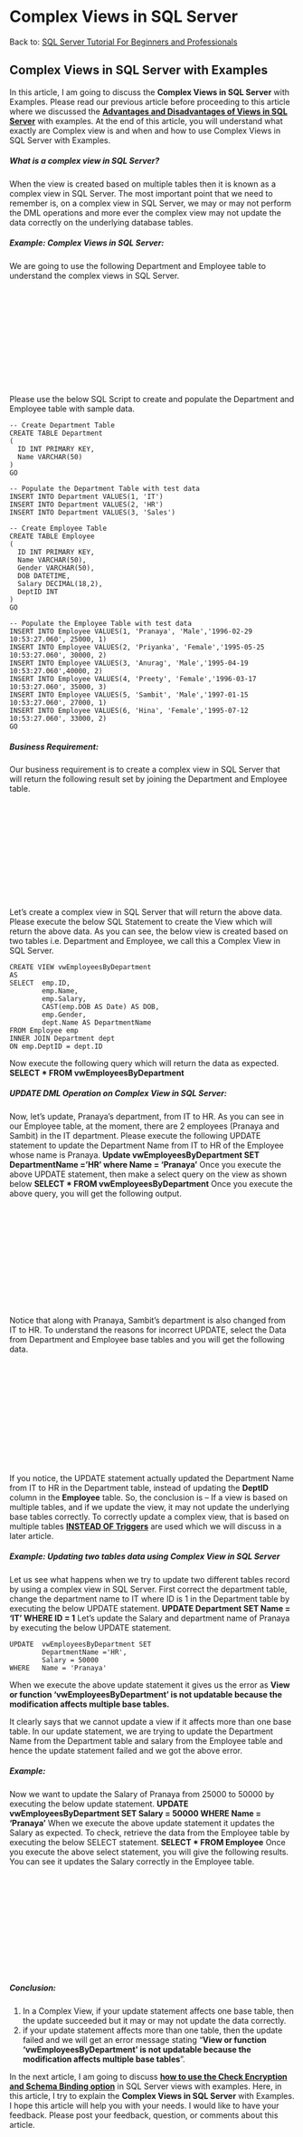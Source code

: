 # Complex Views in SQL Server

Back to: [SQL Server Tutorial For Beginners and Professionals](https://dotnettutorials.net/course/ms-sql-server/)

## **Complex Views in SQL Server with Examples**

In this article, I am going to discuss the **Complex Views in SQL Server** with Examples. Please read our previous article before proceeding to this article where we discussed the [**Advantages and Disadvantages of Views in SQL Server**](https://dotnettutorials.net/lesson/why-we-need-views-in-sql-server/) with examples. At the end of this article, you will understand what exactly are Complex view is and when and how to use Complex Views in SQL Server with Examples.

##### **What is a complex view in SQL Server?**

When the view is created based on multiple tables then it is known as a complex view in SQL Server. The most important point that we need to remember is, on a complex view in SQL Server, we may or may not perform the DML operations and more ever the complex view may not update the data correctly on the underlying database tables.

##### **Example: Complex Views in SQL Server:**

We are going to use the following Department and Employee table to understand the complex views in SQL Server.

![Complex Views in SQL Server with Examples](data:image/svg+xml,%3Csvg%20xmlns=%22http://www.w3.org/2000/svg%22%20width=%22860%22%20height=%22296%22%3E%3C/svg%3E "Complex Views in SQL Server with Examples")

Please use the below SQL Script to create and populate the Department and Employee table with sample data.

```
-- Create Department Table
CREATE TABLE Department
(
  ID INT PRIMARY KEY,
  Name VARCHAR(50)
)
GO

-- Populate the Department Table with test data
INSERT INTO Department VALUES(1, 'IT')
INSERT INTO Department VALUES(2, 'HR')
INSERT INTO Department VALUES(3, 'Sales')

-- Create Employee Table
CREATE TABLE Employee
(
  ID INT PRIMARY KEY,
  Name VARCHAR(50),
  Gender VARCHAR(50),
  DOB DATETIME,
  Salary DECIMAL(18,2),
  DeptID INT
)
GO

-- Populate the Employee Table with test data
INSERT INTO Employee VALUES(1, 'Pranaya', 'Male','1996-02-29 10:53:27.060', 25000, 1)
INSERT INTO Employee VALUES(2, 'Priyanka', 'Female','1995-05-25 10:53:27.060', 30000, 2)
INSERT INTO Employee VALUES(3, 'Anurag', 'Male','1995-04-19 10:53:27.060',40000, 2)
INSERT INTO Employee VALUES(4, 'Preety', 'Female','1996-03-17 10:53:27.060', 35000, 3)
INSERT INTO Employee VALUES(5, 'Sambit', 'Male','1997-01-15 10:53:27.060', 27000, 1)
INSERT INTO Employee VALUES(6, 'Hina', 'Female','1995-07-12 10:53:27.060', 33000, 2)
GO
```

##### **Business Requirement:**

Our business requirement is to create a complex view in SQL Server that will return the following result set by joining the Department and Employee table.

![Complex Views in SQL Server](data:image/svg+xml,%3Csvg%20xmlns=%22http://www.w3.org/2000/svg%22%20width=%22593%22%20height=%22203%22%3E%3C/svg%3E "Complex Views in SQL Server")

Let’s create a complex view in SQL Server that will return the above data. Please execute the below SQL Statement to create the View which will return the above data. As you can see, the below view is created based on two tables i.e. Department and Employee, we call this a Complex View in SQL Server.

```
CREATE VIEW vwEmployeesByDepartment
AS
SELECT	emp.ID, 
        emp.Name, 
        emp.Salary, 
        CAST(emp.DOB AS Date) AS DOB,
        emp.Gender,
        dept.Name AS DepartmentName
FROM Employee emp
INNER JOIN Department dept
ON emp.DeptID = dept.ID
```

Now execute the following query which will return the data as expected.
**SELECT \* FROM vwEmployeesByDepartment**

##### **UPDATE DML Operation on Complex View in SQL Server:**

Now, let’s update, Pranaya’s department, from IT to HR. As you can see in our Employee table, at the moment, there are 2 employees (Pranaya and Sambit) in the IT department. Please execute the following UPDATE statement to update the Department Name from IT to HR of the Employee whose name is Pranaya.
**Update vwEmployeesByDepartment SET DepartmentName =’HR’ where Name = ‘Pranaya’**
Once you execute the above UPDATE statement, then make a select query on the view as shown below
**SELECT \* FROM vwEmployeesByDepartment**
Once you execute the above query, you will get the following output.

![UPDATE DML Operation on Complex View in SQL Server](data:image/svg+xml,%3Csvg%20xmlns=%22http://www.w3.org/2000/svg%22%20width=%22588%22%20height=%22209%22%3E%3C/svg%3E "UPDATE DML Operation on Complex View in SQL Server")

Notice that along with Pranaya, Sambit’s department is also changed from IT to HR. To understand the reasons for incorrect UPDATE, select the Data from Department and Employee base tables and you will get the following data.

![SQL Server Complex View Examples](data:image/svg+xml,%3Csvg%20xmlns=%22http://www.w3.org/2000/svg%22%20width=%22848%22%20height=%22308%22%3E%3C/svg%3E "SQL Server Complex View Examples")

If you notice, the UPDATE statement actually updated the Department Name from IT to HR in the Department table, instead of updating the **DeptID** column in the **Employee** table. So, the conclusion is – If a view is based on multiple tables, and if we update the view, it may not update the underlying base tables correctly. To correctly update a complex view, that is based on multiple tables [**INSTEAD OF Triggers**](https://dotnettutorials.net/lesson/instead-of-insert-trigger-in-sql-server/) are used which we will discuss in a later article.

##### **Example: Updating two tables data using Complex View in SQL Server**

Let us see what happens when we try to update two different tables record by using a complex view in SQL Server. First correct the department table, change the department name to IT where ID is 1 in the Department table by executing the below UPDATE statement.
**UPDATE Department SET Name = ‘IT’ WHERE ID = 1**
Let’s update the Salary and department name of Pranaya by executing the below UPDATE statement.

```
UPDATE 	vwEmployeesByDepartment SET 
        DepartmentName ='HR', 
        Salary = 50000
WHERE	Name = 'Pranaya'
```

When we execute the above update statement it gives us the error as **View or function ‘vwEmployeesByDepartment’ is not updatable because the modification affects multiple base tables.**

It clearly says that we cannot update a view if it affects more than one base table. In our update statement, we are trying to update the Department Name from the Department table and salary from the Employee table and hence the update statement failed and we got the above error.

##### **Example:**

Now we want to update the Salary of Pranaya from 25000 to 50000 by executing the below update statement.
**UPDATE vwEmployeesByDepartment SET Salary = 50000 WHERE Name = ‘Pranaya’**
When we execute the above update statement it updates the Salary as expected. To check, retrieve the data from the Employee table by executing the below SELECT statement.
**SELECT \* FROM Employee**
Once you execute the above select statement, you will give the following results. You can see it updates the Salary correctly in the Employee table.

![Updating two tables data using Complex View in SQL Server](data:image/svg+xml,%3Csvg%20xmlns=%22http://www.w3.org/2000/svg%22%20width=%22603%22%20height=%22207%22%3E%3C/svg%3E "Updating two tables data using Complex View in SQL Server")

##### **Conclusion:**

1. In a Complex View, if your update statement affects one base table, then the update succeeded but it may or may not update the data correctly.
2. if your update statement affects more than one table, then the update failed and we will get an error message stating “**View or function ‘vwEmployeesByDepartment’ is not updatable because the modification affects multiple base tables**”.

In the next article, I am going to discuss **[how to use the Check Encryption and Schema Binding option](https://dotnettutorials.net/lesson/views-with-check-encryption-and-schema-binding-options-sql-server/)** in SQL Server views with examples. Here, in this article, I try to explain the **Complex Views in SQL Server** with Examples. I hope this article will help you with your needs. I would like to have your feedback. Please post your feedback, question, or comments about this article.

[![dotnettutorials 1280x720](data:image/svg+xml,%3Csvg%20xmlns=%22http://www.w3.org/2000/svg%22%20width=%221280%22%20height=%22720%22%3E%3C/svg%3E)](https://dotnettutorials.net/pranaya-rout/)

[Dot Net Tutorials](https://dotnettutorials.net/pranaya-rout/)

**About the Author: Pranaya Rout**

Pranaya Rout has published more than 3,000 articles in his 11-year career. Pranaya Rout has very good experience with Microsoft Technologies, Including C#, VB, ASP.NET MVC, ASP.NET Web API, EF, EF Core, ADO.NET, LINQ, SQL Server, MYSQL, Oracle, ASP.NET Core, Cloud Computing, Microservices, Design Patterns and still learning new technologies.

https://www.facebook.com/tutorialsdotnet/http://www.linkedin.com/in/pranaya-routhttps://twitter.com/RoutPranayahttps://www.youtube.com/@DotNetTutorialshttps://wa.me/917021801173https://t.me/dotnettutorials

[Previous Lesson
Advantages and Disadvantages of Views in SQL Server
Lesson 2 within section Views and Triggers in SQL Server.](https://dotnettutorials.net/lesson/why-we-need-views-in-sql-server/)

[Next Lesson
Views with Check Option, Check Encryption and Schema Binding in SQL Server
Lesson 4 within section Views and Triggers in SQL Server.](https://dotnettutorials.net/lesson/views-with-check-encryption-and-schema-binding-options-sql-server/)

### 2 thoughts on “Complex Views in SQL Server”

1. ![](data:image/svg+xml,%3Csvg%20xmlns=%22http://www.w3.org/2000/svg%22%20width=%2250%22%20height=%2250%22%3E%3C/svg%3E)

**Vishal Mali**

[December 29, 2019 at 12:51 pm](https://dotnettutorials.net/lesson/complex-views-in-sql-server/#comment-553)

This Article is very useful for understanding whether we can perform the Update operation on the Complex view. i got to know that from this article is that we can perform the DML operations on BASE TABLE only whether it is Simple view or Complex view.

[Reply](https://dotnettutorials.net/lesson/complex-views-in-sql-server//#comment-553)
2. ![](data:image/svg+xml,%3Csvg%20xmlns=%22http://www.w3.org/2000/svg%22%20width=%2250%22%20height=%2250%22%3E%3C/svg%3E)

**Silam**

[June 11, 2023 at 4:06 am](https://dotnettutorials.net/lesson/complex-views-in-sql-server/#comment-4388)

This is really helpful and very articulated info. Thanks, Team.

[Reply](https://dotnettutorials.net/lesson/complex-views-in-sql-server//#comment-4388)

### Leave a Reply [Cancel reply](/lesson/complex-views-in-sql-server/#respond)

Your email address will not be published. Required fields are marked \*

Comment \* 

Name\*

Email\*

Website

---